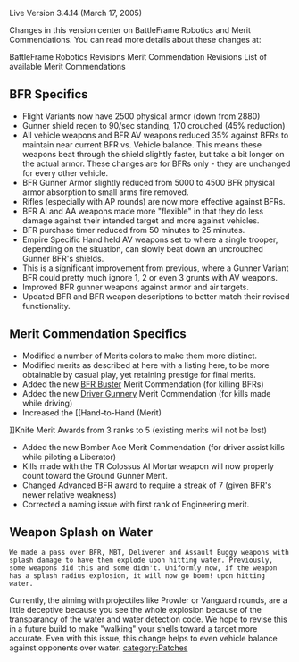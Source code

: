 Live Version 3.4.14 (March 17, 2005)

Changes in this version center on BattleFrame Robotics and Merit
Commendations. You can read more details about these changes at:

BattleFrame Robotics Revisions Merit Commendation Revisions List of
available Merit Commendations

## BFR Specifics

- Flight Variants now have 2500 physical armor (down from 2880)
- Gunner shield regen to 90/sec standing, 170 crouched (45% reduction)
- All vehicle weapons and BFR AV weapons reduced 35% against BFRs to
  maintain near current BFR vs. Vehicle balance. This means these
  weapons beat through the shield slightly faster, but take a bit
  longer on the actual armor. These changes are for BFRs only - they
  are unchanged for every other vehicle.
- BFR Gunner Armor slightly reduced from 5000 to 4500 BFR physical
  armor absorption to small arms fire removed.
- Rifles (especially with AP rounds) are now more effective against
  BFRs.
- BFR AI and AA weapons made more "flexible" in that they do less
  damage against their intended target and more against vehicles.
- BFR purchase timer reduced from 50 minutes to 25 minutes.
- Empire Specific Hand held AV weapons set to where a single trooper,
  depending on the situation, can slowly beat down an uncrouched
  Gunner BFR's shields.
- This is a significant improvement from previous, where a Gunner
  Variant BFR could pretty much ignore 1, 2 or even 3 grunts with AV
  weapons.
- Improved BFR gunner weapons against armor and air targets.
- Updated BFR and BFR weapon descriptions to better match their
  revised functionality.

## Merit Commendation Specifics

- Modified a number of Merits colors to make them more distinct.
- Modified merits as described at here with a listing here, to be more
  obtainable by casual play, yet retaining prestige for final merits.
- Added the new [BFR Buster](../BFR_Buster.md) Merit Commendation
  (for killing BFRs)
- Added the new [Driver Gunnery](../Driver_Gunnery.md) Merit
  Commendation (for kills made while driving)
- Increased the \[\[Hand-to-Hand (Merit)

\]\]Knife Merit Awards from 3 ranks to 5 (existing merits will not be
lost)

- Added the new Bomber Ace Merit Commendation (for driver assist kills
  while piloting a Liberator)
- Kills made with the TR Colossus AI Mortar weapon will now properly
  count toward the Ground Gunner Merit.
- Changed Advanced BFR award to require a streak of 7 (given BFR's
  newer relative weakness)
- Corrected a naming issue with first rank of Engineering merit.

## Weapon Splash on Water

`We made a pass over BFR, MBT, Deliverer and Assault Buggy weapons with splash damage to have them explode upon hitting water. Previously, some weapons did this and some didn't. Uniformly now, if the weapon has a splash radius explosion, it will now go boom! upon hitting water.`

Currently, the aiming with projectiles like Prowler or Vanguard rounds,
are a little deceptive because you see the whole explosion because of
the transparancy of the water and water detection code. We hope to
revise this in a future build to make "walking" your shells toward a
target more accurate. Even with this issue, this change helps to even
vehicle balance against opponents over water.
[category:Patches](category:Patches.md)
